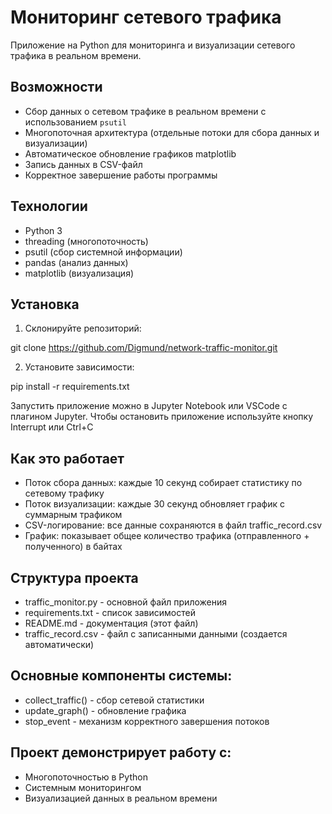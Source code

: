 # Мониторинг сетевого трафика

Приложение на Python для мониторинга и визуализации сетевого трафика в реальном времени.

## Возможности

- Сбор данных о сетевом трафике в реальном времени с использованием `psutil`
- Многопоточная архитектура (отдельные потоки для сбора данных и визуализации)
- Автоматическое обновление графиков matplotlib
- Запись данных в CSV-файл
- Корректное завершение работы программы

## Технологии

- Python 3
- threading (многопоточность)
- psutil (сбор системной информации)
- pandas (анализ данных)
- matplotlib (визуализация)

## Установка

1. Склонируйте репозиторий:

git clone https://github.com/Digmund/network-traffic-monitor.git

2. Установите зависимости:

pip install -r requirements.txt

Запустить приложение можно в Jupyter Notebook или VSCode с плагином Jupyter.
Чтобы остановить приложение используйте кнопку Interrupt или Ctrl+C

## Как это работает

- Поток сбора данных: каждые 10 секунд собирает статистику по сетевому трафику
- Поток визуализации: каждые 30 секунд обновляет график с суммарным трафиком
- CSV-логирование: все данные сохраняются в файл traffic_record.csv
- График: показывает общее количество трафика (отправленного + полученного) в байтах

## Структура проекта

- traffic_monitor.py - основной файл приложения
- requirements.txt - список зависимостей
- README.md - документация (этот файл)
- traffic_record.csv - файл с записанными данными (создается автоматически)

## Основные компоненты системы:

- collect_traffic() - сбор сетевой статистики
- update_graph() - обновление графика
- stop_event - механизм корректного завершения потоков

## Проект демонстрирует работу с:

- Многопоточностью в Python
- Системным мониторингом
- Визуализацией данных в реальном времени